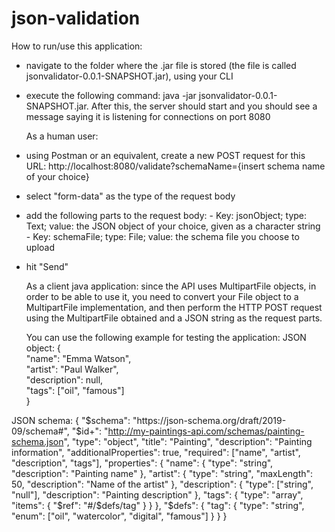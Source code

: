# json-validation
How to run/use this application:
- navigate to the folder where the .jar file is stored (the file is called jsonvalidator-0.0.1-SNAPSHOT.jar), using your CLI
- execute the following command: java -jar jsonvalidator-0.0.1-SNAPSHOT.jar. After this, the server should start and you should see a message saying it is listening for connections on port 8080

  As a human user:
- using Postman or an equivalent, create a new POST request for this URL: http://localhost:8080/validate?schemaName={insert schema name of your choice}
- select "form-data" as the type of the request body
- add the following parts to the request body:
      - Key: jsonObject; type: Text; value: the JSON object of your choice, given as a character string
      - Key: schemaFile; type: File; value: the schema file you choose to upload
- hit "Send"

  As a client java application: since the API uses MultipartFile objects, in order to be able to use it, you need to convert your File object to a MultipartFile implementation, and then perform the HTTP POST request using the MultipartFile obtained and a JSON string as the request parts.

  You can use the following example for testing the application:
  JSON object:
{  
  "name": "Emma Watson",  
  "artist": "Paul Walker",  
  "description": null,  
  "tags": ["oil", "famous"]  
}  

JSON schema: 
{
	"$schema": "https://json-schema.org/draft/2019-09/schema#",
	"$id+": "http://my-paintings-api.com/schemas/painting-schema.json",
	"type": "object",
	"title": "Painting",
	"description": "Painting information",
	"additionalProperties": true,
	"required": ["name", "artist", "description", "tags"],
	"properties": {
		"name": {
			"type": "string",
			"description": "Painting name"
		},
		"artist": {
			"type": "string",
			"maxLength": 50,
			"description": "Name of the artist"
		},
		"description": {
			"type": ["string", "null"],
			"description": "Painting description"
		},
		"tags": {
			"type": "array",
			"items": { "$ref": "#/$defs/tag" }
		}
	},
	"$defs": {
		"tag": {
			"type": "string",
			"enum": ["oil", "watercolor", "digital", "famous"]
		}
	}
}
